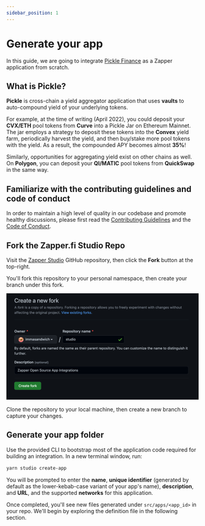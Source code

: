 ```yaml
---
sidebar_position: 1
---
```


# Generate your app

In this guide, we are going to integrate [Pickle Finance](https://pickle.finance/) as a Zapper application from scratch.

## What is Pickle?

**Pickle** is cross-chain a yield aggregator application that uses **vaults** to auto-compound yield of your underlying tokens.

For example, at the time of writing (April 2022), you could deposit your **CVX/ETH** pool tokens from **Curve** into a Pickle Jar on Ethereum Mainnet. The jar employs a strategy to deposit these tokens into the **Convex** yield farm, periodically harvest the yield, and then buy/stake more pool tokens with the yield. As a result, the compounded APY becomes almost **35%**!

Similarly, opportunities for aggregating yield exist on other chains as well. On **Polygon**, you can deposit your **QI/MATIC** pool tokens from **QuickSwap** in the same way.

## Familiarize with the contributing guidelines and code of conduct

In order to maintain a high level of quality in our codebase and promote healthy discussions, please first read the [Contributing Guidelines](https://github.com/Zapper-fi/studio/blob/main/CONTRIBUTING.md) and the [Code of Conduct](https://github.com/Zapper-fi/studio/blob/main/CODE_OF_CONDUCT.md).

## Fork the Zapper.fi Studio Repo

Visit the [Zapper Studio](https://github.com/Zapper-fi/studio) GitHub repository, then click the **Fork** button at the top-right.

You'll fork this repository to your personal namespace, then create your branch under this fork.

![Fork the Studio Repo](../../static/img/tutorial/fork-studio.png)

Clone the repository to your local machine, then create a new branch to capture your changes.

## Generate your app folder

Use the provided CLI to bootstrap most of the application code required for building an integration. In a new terminal window, run:

```sh
yarn studio create-app
```

You will be prompted to enter the **name**, **unique identifier** (generated by default as the lower-kebab-case variant of your app's name), **description**, and **URL**, and the supported **networks** for this application.

Once completed, you'll see new files generated under `src/apps/<app_id>` in your repo. We'll begin by exploring the definition file in the following section.
